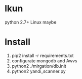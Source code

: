 # Ikun

python 2.7+
Linux maybe

# Install

1. pip2 install -r requirements.txt
2. configurate mongodb and Awvs
3. python2 ./mirgation/db.init
4. python2 yandi_scanner.py
